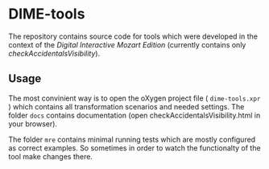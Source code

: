 # DIME-tools
The repository contains source code for tools which were developed in the context of the *Digital Interactive Mozart Edition* (currently contains only *checkAccidentalsVisibility*).


## Usage
The most convinient way is to open the oXygen project file ( `dime-tools.xpr`  ) which contains all transformation scenarios and needed settings.
The folder `docs` contains documentation (open checkAccidentalsVisibility.html in your browser).

The folder `mre` contains minimal running tests which are mostly configured as correct examples. So sometimes in order to watch the functionalty of the tool make changes there.  